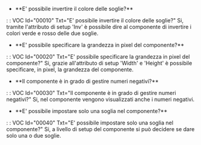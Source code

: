 - \*\*E' possibile invertire il colore delle soglie?\*\*

 :  : VOC Id="00010" Txt="E' possibile invertire il colore delle soglie?"
Si, tramite l'attributo di setup 'Inv' è possibile dire al componente di invertire i colori verde e rosso delle due soglie.

- \*\*E' possibile specificare la grandezza in pixel del componente?\*\*

 :  : VOC Id="00020" Txt="E' possibile specificare la grandezza in pixel del componente?"
Si, grazie all'attributo di setup 'Width' e 'Height' è possibile specificare, in pixel, la grandezza del componente.

- \*\*Il componente è in grado di gestire numeri negativi?\*\*

 :  : VOC Id="00030" Txt="Il componente è in grado di gestire numeri negativi?"
Si, nel componente vengono visualizzati anche i numeri negativi.

- \*\*E' possibile impostare solo una soglia nel componente?\*\*

 :  : VOC Id="00040" Txt="E' possibile impostare solo una soglia nel componente?"
Si, a livello di setup del componente si può decidere se dare solo una o due soglie.

